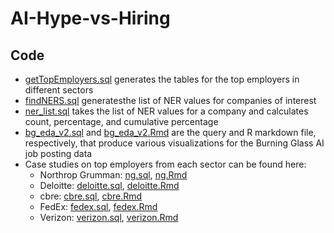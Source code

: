 # AI-Hype-vs-Hiring

## Code

* [getTopEmployers.sql](https://github.com/georgetown-cset/AI-Hype-vs-Hiring/blob/master/getTopEmployers.sql) generates the tables for the top employers in different sectors
* [findNERS.sql](https://github.com/georgetown-cset/AI-Hype-vs-Hiring/blob/master/findNERs.sql) generatesthe list of NER values for companies of interest
* [ner_list.sql](https://github.com/georgetown-cset/AI-Hype-vs-Hiring/blob/master/ner_list.sql) takes the list of NER values for a company and calculates count, percentage, and cumulative percentage
* [bg_eda_v2.sql](https://github.com/georgetown-cset/AI-Hype-vs-Hiring/blob/master/bg_eda_v2.sql) and [bg_eda_v2.Rmd](https://github.com/georgetown-cset/AI-Hype-vs-Hiring/blob/master/bg_eda_v2.Rmd) are the query and R markdown file, respectively, that produce various visualizations for the Burning Glass AI job posting data
* Case studies on top employers from each sector can be found here:
  * Northrop Grumman: [ng.sql](https://github.com/georgetown-cset/AI-Hype-vs-Hiring/blob/master/ng.sql), [ng.Rmd](https://github.com/georgetown-cset/AI-Hype-vs-Hiring/blob/master/ng.Rmd)
  * Deloitte: [deloitte.sql](https://github.com/georgetown-cset/AI-Hype-vs-Hiring/blob/master/deloitte.sql), [deloitte.Rmd](https://github.com/georgetown-cset/AI-Hype-vs-Hiring/blob/master/deloitte.Rmd)
  * cbre: [cbre.sql](https://github.com/georgetown-cset/AI-Hype-vs-Hiring/blob/master/cbre.sql), [cbre.Rmd](https://github.com/georgetown-cset/AI-Hype-vs-Hiring/blob/master/cbre.Rmd)
  * FedEx: [fedex.sql](https://github.com/georgetown-cset/AI-Hype-vs-Hiring/blob/master/fedex.sql), [fedex.Rmd](https://github.com/georgetown-cset/AI-Hype-vs-Hiring/blob/master/fedex.Rmd)
  * Verizon: [verizon.sql](https://github.com/georgetown-cset/AI-Hype-vs-Hiring/blob/master/verizon.sql), [verizon.Rmd](https://github.com/georgetown-cset/AI-Hype-vs-Hiring/blob/master/verizon.Rmd)
